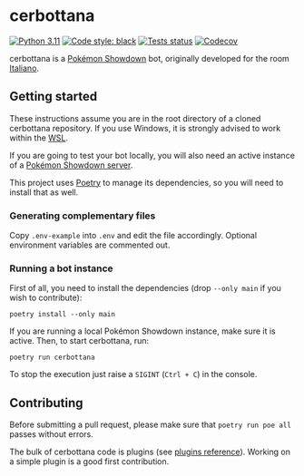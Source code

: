 # cerbottana

[![Python 3.11](https://img.shields.io/badge/python-3.11-blue.svg)](https://www.python.org/downloads/)
[![Code style: black](https://img.shields.io/badge/code%20style-black-000000.svg)](https://github.com/psf/black)
[![Tests status](https://img.shields.io/github/actions/workflow/status/Parnassius/cerbottana/main.yml?branch=main&label=tests)](https://github.com/Parnassius/cerbottana/actions/workflows/main.yml)
[![Codecov](https://img.shields.io/codecov/c/gh/Parnassius/cerbottana/main?token=RYDAXOWCUS)](https://codecov.io/gh/Parnassius/cerbottana)

cerbottana is a [Pokémon Showdown](https://play.pokemonshowdown.com/) bot, originally developed for the room [Italiano](https://play.pokemonshowdown.com/italiano).

## Getting started

These instructions assume you are in the root directory of a cloned cerbottana repository. If you use Windows, it is strongly advised to work within the [WSL](https://docs.microsoft.com/en-us/windows/wsl).

If you are going to test your bot locally, you will also need an active instance of a [Pokémon Showdown server](https://github.com/smogon/pokemon-showdown).

This project uses [Poetry](https://python-poetry.org/) to manage its dependencies, so you will need to install that as well.

### Generating complementary files

Copy `.env-example` into `.env` and edit the file accordingly. Optional environment variables are commented out.

### Running a bot instance

First of all, you need to install the dependencies (drop `--only main` if you wish to contribute):

    poetry install --only main

If you are running a local Pokémon Showdown instance, make sure it is active. Then, to start cerbottana, run:

    poetry run cerbottana

To stop the execution just raise a `SIGINT` (`Ctrl + C`) in the console.

## Contributing

Before submitting a pull request, please make sure that `poetry run poe all` passes without errors.

The bulk of cerbottana code is plugins (see [plugins reference](cerbottana/plugins/README.md)). Working on a simple plugin is a good first contribution.
